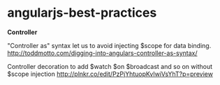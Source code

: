 # angularjs-best-practices


**Controller**

"Controller as" syntax let us to avoid injecting $scope for data binding.
http://toddmotto.com/digging-into-angulars-controller-as-syntax/

Controller decoration to add $watch $on $broadcast and so on without $scope injection
http://plnkr.co/edit/PzPjYhtuopKvlwiVsYhT?p=preview
